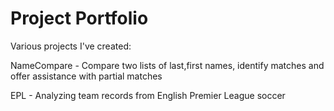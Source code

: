 # Project Portfolio
Various projects I've created:

  NameCompare - Compare two lists of last,first names, identify matches and offer assistance with partial matches
  
  EPL - Analyzing team records from English Premier League soccer

